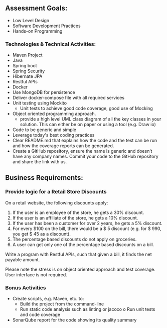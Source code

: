 ## Assessment Goals:
- Low Level Design
- Software Development Practices
- Hands-on Programming

### Technologies & Technical Activities:
- Maven Project
- Java
- Spring boot
- Spring Security
- Hibernate JPA
- Restful APIs
- Docker
- Use MongoDB for persistence
- Deliver docker-compose file with all required services
- Unit testing using Mockito
  - Unit tests to achieve good code coverage, good use of Mocking
- Object oriented programming approach.  
  - provide a high level UML class diagram of all the key classes in your solution. This can either be on paper or using a tool (e.g. Draw io)
- Code to be generic and simple
- Leverage today's best coding practices
- Clear README.md that explains how the code and the test can be run and how the coverage reports can be generated.
- Create a GitHub repository, ensure the name is generic and doesn’t have any company names. Commit your code to the GitHub repository and share the link with us.

## Business Requirements:

### Provide logic for a Retail Store Discounts

On a retail website, the following discounts apply:
1. If the user is an employee of the store, he gets a 30% discount.
2. If the user is an affiliate of the store, he gets a 10% discount.
3. If the user has been a customer for over 2 years, he gets a 5% discount.
4. For every $100 on the bill, there would be a $ 5 discount (e.g. for $ 990, you get $ 45 as a discount).
5. The percentage based discounts do not apply on groceries.
6. A user can get only one of the percentage based discounts on a bill.

Write a program with Restful APIs, such that given a bill, it finds the net payable amount.

Please note the stress is on object oriented approach and test coverage. User interface is not required.


### Bonus Activities
- Create scripts, e.g. Maven, etc. to:
  - Build the project from the command-line
  - Run static code analysis such as linting or jacoco o Run unit tests and code coverage
- SonarQube report for the code showing its quality summary
